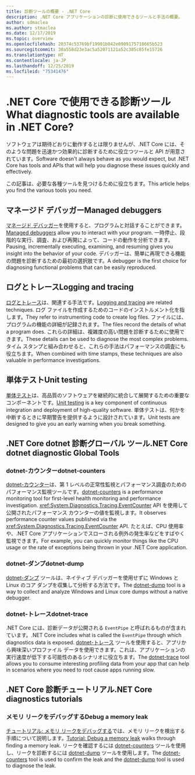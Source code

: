 ```yaml
---
title: 診断ツールの概要 - .NET Core
description: .NET Core アプリケーションの診断に使用できるツールと手法の概要。
author: sdmaclea
ms.author: stmaclea
ms.date: 12/17/2019
ms.topic: overview
ms.openlocfilehash: 20374c53769bf19901b042e0909175718665b523
ms.sourcegitcommit: 30a558d23e3ac5a52071121a52c305c85fe15726
ms.translationtype: HT
ms.contentlocale: ja-JP
ms.lasthandoff: 12/25/2019
ms.locfileid: "75341476"
---
```

# <a name="what-diagnostic-tools-are-available-in-net-core"></a><span data-ttu-id="f95e8-103">.NET Core で使用できる診断ツール</span><span class="sxs-lookup"><span data-stu-id="f95e8-103">What diagnostic tools are available in .NET Core?</span></span>

<span data-ttu-id="f95e8-104">ソフトウェアは期待どおりに動作するとは限りませんが、.NET Core には、そのような問題を迅速かつ効果的に診断するために役立つツールと API が用意されています。</span><span class="sxs-lookup"><span data-stu-id="f95e8-104">Software doesn't always behave as you would expect, but .NET Core has tools and APIs that will help you diagnose these issues quickly and effectively.</span></span>

<span data-ttu-id="f95e8-105">この記事は、必要な各種ツールを見つけるために役立ちます。</span><span class="sxs-lookup"><span data-stu-id="f95e8-105">This article helps you find the various tools you need.</span></span>

## <a name="managed-debuggers"></a><span data-ttu-id="f95e8-106">マネージド デバッガー</span><span class="sxs-lookup"><span data-stu-id="f95e8-106">Managed debuggers</span></span>

<span data-ttu-id="f95e8-107">[マネージド デバッガー](managed-debuggers.md)を使用すると、プログラムと対話することができます。</span><span class="sxs-lookup"><span data-stu-id="f95e8-107">[Managed debuggers](managed-debuggers.md) allow you to interact with your program.</span></span> <span data-ttu-id="f95e8-108">一時停止、段階的な実行、調査、および再開によって、コードの動作を分析できます。</span><span class="sxs-lookup"><span data-stu-id="f95e8-108">Pausing, incrementally executing, examining,  and resuming gives you insight into the behavior of your code.</span></span> <span data-ttu-id="f95e8-109">デバッガーは、簡単に再現できる機能の問題を診断するための最初の選択肢です。</span><span class="sxs-lookup"><span data-stu-id="f95e8-109">A debugger is the first choice for diagnosing functional problems that can be easily reproduced.</span></span>

## <a name="logging-and-tracing"></a><span data-ttu-id="f95e8-110">ログとトレース</span><span class="sxs-lookup"><span data-stu-id="f95e8-110">Logging and tracing</span></span>

<span data-ttu-id="f95e8-111">[ログとトレース](logging-tracing.md)は、関連する手法です。</span><span class="sxs-lookup"><span data-stu-id="f95e8-111">[Logging and tracing](logging-tracing.md) are related techniques.</span></span> <span data-ttu-id="f95e8-112">ログ ファイルを作成するためのコードのインストルメント化を指します。</span><span class="sxs-lookup"><span data-stu-id="f95e8-112">They refer to instrumenting code to create log files.</span></span> <span data-ttu-id="f95e8-113">ファイルには、プログラムの機能の詳細が記録されます。</span><span class="sxs-lookup"><span data-stu-id="f95e8-113">The files record the details of what a program does.</span></span> <span data-ttu-id="f95e8-114">これらの詳細は、複雑度の高い問題を診断するために使用できます。</span><span class="sxs-lookup"><span data-stu-id="f95e8-114">These details can be used to diagnose the most complex problems.</span></span> <span data-ttu-id="f95e8-115">タイム スタンプと組み合わせると、これらの手法はパフォーマンスの調査にも役立ちます。</span><span class="sxs-lookup"><span data-stu-id="f95e8-115">When combined with time stamps, these techniques are also valuable in performance investigations.</span></span>

## <a name="unit-testing"></a><span data-ttu-id="f95e8-116">単体テスト</span><span class="sxs-lookup"><span data-stu-id="f95e8-116">Unit testing</span></span>

<span data-ttu-id="f95e8-117">[単体テスト](../testing/index.md)は、高品質のソフトウェアを継続的に統合して展開するための重要なコンポーネントです。</span><span class="sxs-lookup"><span data-stu-id="f95e8-117">[Unit testing](../testing/index.md) is a key component of continuous integration and deployment of high-quality software.</span></span> <span data-ttu-id="f95e8-118">単体テストは、何かを中断するときに早期警告を提供するように設計されています。</span><span class="sxs-lookup"><span data-stu-id="f95e8-118">Unit tests are designed to give you an early warning when you break something.</span></span>

## <a name="net-core-dotnet-diagnostic-global-tools"></a><span data-ttu-id="f95e8-119">.NET Core dotnet 診断グローバル ツール</span><span class="sxs-lookup"><span data-stu-id="f95e8-119">.NET Core dotnet diagnostic Global Tools</span></span>

### <a name="dotnet-counters"></a><span data-ttu-id="f95e8-120">dotnet-カウンター</span><span class="sxs-lookup"><span data-stu-id="f95e8-120">dotnet-counters</span></span>

<span data-ttu-id="f95e8-121">[dotnet-カウンター](dotnet-counters.md)は、第 1 レベルの正常性監視とパフォーマンス調査のためのパフォーマンス監視ツールです。</span><span class="sxs-lookup"><span data-stu-id="f95e8-121">[dotnet-counters](dotnet-counters.md) is a performance monitoring tool for first-level health monitoring and performance investigation.</span></span> <span data-ttu-id="f95e8-122"><xref:System.Diagnostics.Tracing.EventCounter> API を使用して公開されたパフォーマンス カウンターの値を監視します。</span><span class="sxs-lookup"><span data-stu-id="f95e8-122">It observes performance counter values published via the <xref:System.Diagnostics.Tracing.EventCounter> API.</span></span> <span data-ttu-id="f95e8-123">たとえば、CPU 使用率や、.NET Core アプリケーションでスローされる例外の発生率などをすばやく監視できます。</span><span class="sxs-lookup"><span data-stu-id="f95e8-123">For example, you can quickly monitor things like the CPU usage or the rate of exceptions being thrown in your .NET Core application.</span></span>

### <a name="dotnet-dump"></a><span data-ttu-id="f95e8-124">dotnet-ダンプ</span><span class="sxs-lookup"><span data-stu-id="f95e8-124">dotnet-dump</span></span>

<span data-ttu-id="f95e8-125">[dotnet-ダンプ](dotnet-dump.md) ツールは、ネイティブ デバッガーを使用せずに Windows と Linux のコア ダンプを収集して分析する方法です。</span><span class="sxs-lookup"><span data-stu-id="f95e8-125">The [dotnet-dump](dotnet-dump.md) tool is a way to collect and analyze Windows and Linux core dumps without a native debugger.</span></span>

### <a name="dotnet-trace"></a><span data-ttu-id="f95e8-126">dotnet-トレース</span><span class="sxs-lookup"><span data-stu-id="f95e8-126">dotnet-trace</span></span>

<span data-ttu-id="f95e8-127">.NET Core には、診断データが公開される `EventPipe` と呼ばれるものが含まれています。</span><span class="sxs-lookup"><span data-stu-id="f95e8-127">.NET Core includes what is called the `EventPipe` through which diagnostics data is exposed.</span></span> <span data-ttu-id="f95e8-128">[dotnet-トレース](dotnet-trace.md) ツールを使用すると、アプリから興味深いプロファイル データを使用できます。これは、アプリケーションの実行速度が低下する可能性のあるシナリオに役立ちます。</span><span class="sxs-lookup"><span data-stu-id="f95e8-128">The [dotnet-trace](dotnet-trace.md) tool allows you to consume interesting profiling data from your app that can help in scenarios where you need to root cause apps running slow.</span></span>

## <a name="net-core-diagnostics-tutorials"></a><span data-ttu-id="f95e8-129">.NET Core 診断チュートリアル</span><span class="sxs-lookup"><span data-stu-id="f95e8-129">.NET Core diagnostics tutorials</span></span>

### <a name="debug-a-memory-leak"></a><span data-ttu-id="f95e8-130">メモリ リークをデバッグする</span><span class="sxs-lookup"><span data-stu-id="f95e8-130">Debug a memory leak</span></span>

<span data-ttu-id="f95e8-131">[チュートリアル: メモリ リークをデバッグする](debug-memory-leak.md)では、メモリ リークを検出する手順について説明します。</span><span class="sxs-lookup"><span data-stu-id="f95e8-131">[Tutorial: Debug a memory leak](debug-memory-leak.md) walks through finding a memory leak.</span></span> <span data-ttu-id="f95e8-132">リークを確認するには [dotnet-counters](dotnet-counters.md) ツールを使用し、リークを診断するには [dotnet-dump](dotnet-dump.md) ツールを使用します。</span><span class="sxs-lookup"><span data-stu-id="f95e8-132">The [dotnet-counters](dotnet-counters.md) tool is used to confirm the leak and the [dotnet-dump](dotnet-dump.md) tool is used to diagnose the leak.</span></span>
